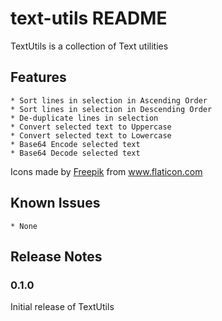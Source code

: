 # text-utils README

TextUtils is a collection of Text utilities
## Features

    * Sort lines in selection in Ascending Order
    * Sort lines in selection in Descending Order
    * De-duplicate lines in selection
    * Convert selected text to Uppercase
    * Convert selected text to Lowercase
    * Base64 Encode selected text
    * Base64 Decode selected text  

<div>Icons made by <a href="https://www.freepik.com" title="Freepik">Freepik</a> from <a href="https://www.flaticon.com/" title="Flaticon">www.flaticon.com</a></div>

## Known Issues

    * None

## Release Notes


### 0.1.0

Initial release of TextUtils

